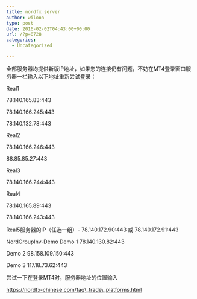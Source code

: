 ```yaml
---
title: nordfx server
author: wiloon
type: post
date: 2016-02-02T04:43:00+00:00
url: /?p=8728
categories:
  - Uncategorized

---
```

全部服务器均提供新版IP地址，如果您的连接仍有问题，不妨在MT4登录窗口服务器一栏输入以下地址重新尝试登录：
  
Real1
  
78.140.165.83:443
  
78.140.166.245:443
  
78.140.132.78:443

Real2
  
78.140.166.246:443
  
88.85.85.27:443

Real3
  
78.140.166.244:443

Real4
  
78.140.165.89:443
  
78.140.166.243:443

Real5服务器的IP（任选一组）- 78.140.172.90:443 或 78.140.172.91:443

NordGroupInv-Demo Demo 1 78.140.130.82:443
  
Demo 2 98.158.109.150:443
  
Demo 3 117.18.73.62:443

尝试一下在登录MT4时，服务器地址的位置输入

https://nordfx-chinese.com/faq\_trade\_platforms.html